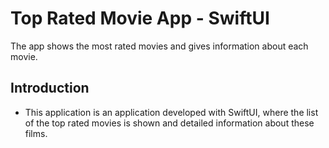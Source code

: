 # Top Rated Movie App - SwiftUI

The app shows the most rated movies and gives information about each movie.

## Introduction 

* This application is an application developed with SwiftUI, where the list of the top rated movies is shown and detailed information about these films.




